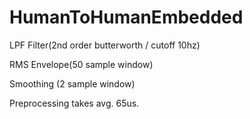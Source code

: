 # HumanToHumanEmbedded

LPF Filter(2nd order butterworth / cutoff 10hz)

RMS Envelope(50 sample window)

Smoothing (2 sample window)

Preprocessing takes avg. 65us.

